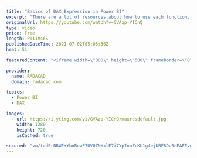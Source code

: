 ```yaml
---
title: "Basics of DAX Expression in Power BI"
excerpt: "There are a lot of resources about how to use each function. However, you always need to start with learning how the expression language works itself. You need to learn how to reference columns, and tables. what operators can be used, and what are the very simple basics of writing a DAX expression. In"
originalUrl: https://youtube.com/watch?v=GVAzp-YICnQ
type: video
price: Free
length: PT11M46S
publishedDateTime: 2021-07-02T05:05:36Z
heat: 51

featuredContent: "<iframe width=\"800\" height=\"500\" frameborder=\"0\" src=\"https://www.youtube.com/embed/GVAzp-YICnQ\" allow=\"accelerometer; autoplay; encrypted-media; gyroscope; picture-in-picture\" allowfullscreen></iframe>"

provider:
  name: RADACAD
  domain: radacad.com

topics:
  - Power BI
  - DAX

images:
  - url: https://i.ytimg.com/vi/GVAzp-YICnQ/maxresdefault.jpg
    width: 1280
    height: 720
    isCached: true

secured: "vo/tddErNRWE+YhuRowP7UV0ZNXxlE7i7YpInnZcKU1g4ejUBF8Du0nEAFEvgtrXXE551wz/UQcpdAAKTXI1+ScIsI0z3GsXL7xIb1Xibr2kFdqrVKeoArBWrxLVtPO6gXeHQ1MAViKoUkjN/cx1CQNZP7bEySRLGh54gB61+emJigqrlSShi/qMDmqd0KifoqwGW7RjevyR9S1BSEbqN2VEinss3S0ZjQ3PIWVBRJLBcJs0SyKRHa6AVt7KbtTrFHC3yDfWfn2KNF9U4N1GtuVyYEe7XaPldV4KQpIIGUxFTiZEtxIAhqoaNpNl/mcDrVmejsUeUPdkQSKi19tByIKf61ZdKU0Ttbvgz0KMUeLPyZD5u0B2x2004fJFF1ZNsatQU3xd2mAVnXi1lEiNN2g4CjWDbm3qOVl8isnDyPk=;6w8v8SjKEHCvexpoHS7feQ=="
---
```


